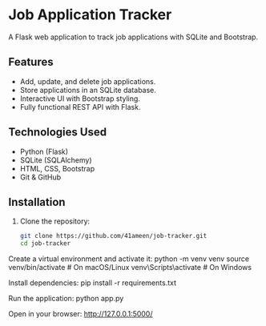 # Job Application Tracker
A Flask web application to track job applications with SQLite and Bootstrap.

## Features
- Add, update, and delete job applications.
- Store applications in an SQLite database.
- Interactive UI with Bootstrap styling.
- Fully functional REST API with Flask.

## Technologies Used
- Python (Flask)
- SQLite (SQLAlchemy)
- HTML, CSS, Bootstrap
- Git & GitHub

## Installation
1. Clone the repository:
   ```bash
   git clone https://github.com/41ameen/job-tracker.git
   cd job-tracker


Create a virtual environment and activate it:
python -m venv venv
source venv/bin/activate  # On macOS/Linux
venv\Scripts\activate      # On Windows


Install dependencies:
pip install -r requirements.txt


Run the application:
python app.py


Open in your browser:
http://127.0.0.1:5000/